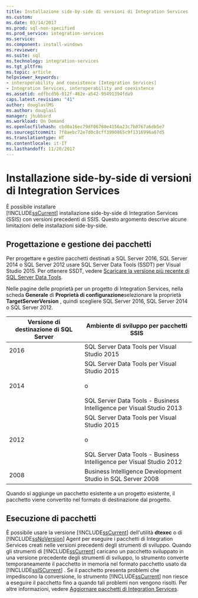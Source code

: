 ```yaml
---
title: Installazione side-by-side di versioni di Integration Services | Microsoft Docs
ms.custom: 
ms.date: 03/14/2017
ms.prod: sql-non-specified
ms.prod_service: integration-services
ms.service: 
ms.component: install-windows
ms.reviewer: 
ms.suite: sql
ms.technology: integration-services
ms.tgt_pltfrm: 
ms.topic: article
helpviewer_keywords:
- interoperability and coexistence [Integration Services]
- Integration Services, interoperability and coexistence
ms.assetid: edfbcd56-012f-462e-a542-95491394fda9
caps.latest.revision: "41"
author: douglaslMS
ms.author: douglasl
manager: jhubbard
ms.workload: On Demand
ms.openlocfilehash: cbd0a16ec79df06780e4156a23c7b8767a6db5e7
ms.sourcegitcommit: 7f8aebc72e7d0c8cff3990865c9f1316996a67d5
ms.translationtype: HT
ms.contentlocale: it-IT
ms.lasthandoff: 11/20/2017
---
```

# <a name="installing-integration-services-versions-side-by-side"></a>Installazione side-by-side di versioni di Integration Services
  È possibile installare   
      [!INCLUDE[ssCurrent](../../includes/sscurrent-md.md)] installazione side-by-side di Integration Services (SSIS) con versioni precedenti di SSIS. Questo argomento descrive alcune limitazioni delle installazioni side-by-side.  
  
## <a name="designing-and-maintaining-packages"></a>Progettazione e gestione dei pacchetti  
 Per progettare e gestire pacchetti destinati a SQL Server 2016, SQL Server 2014 o SQL Server 2012 usare SQL Server Data Tools (SSDT) per Visual Studio 2015. Per ottenere SSDT, vedere [Scaricare la versione più recente di SQL Server Data Tools](../../ssdt/download-sql-server-data-tools-ssdt.md).  
  
 Nelle pagine delle proprietà per un progetto di Integration Services, nella scheda **Generale** di **Proprietà di configurazione**selezionare la proprietà **TargetServerVersion** , quindi scegliere SQL Server 2016, SQL Server 2014 o SQL Server 2012.  
  
|Versione di destinazione di SQL Server|Ambiente di sviluppo per pacchetti SSIS|  
|----------------------------------|-----------------------------------------------|  
|2016|SQL Server Data Tools per Visual Studio 2015|  
|2014|SQL Server Data Tools per Visual Studio 2015<br /><br /> o<br /><br /> SQL Server Data Tools - Business Intelligence per Visual Studio 2013|  
|2012|SQL Server Data Tools per Visual Studio 2015<br /><br /> o<br /><br /> SQL Server Data Tools - Business Intelligence per Visual Studio 2012|  
|2008|Business Intelligence Development Studio in SQL Server 2008|  
  
 Quando si aggiunge un pacchetto esistente a un progetto esistente, il pacchetto viene convertito nel formato di destinazione dal progetto.  
  
## <a name="running-packages"></a>Esecuzione di pacchetti  
 È possibile usare la versione [!INCLUDE[ssCurrent](../../includes/sscurrent-md.md)] dell'utilità **dtexec** o di [!INCLUDE[ssNoVersion](../../includes/ssnoversion-md.md)] Agent per eseguire i pacchetti di Integration Services creati nelle versioni precedenti degli strumenti di sviluppo. Quando gli strumenti di [!INCLUDE[ssCurrent](../../includes/sscurrent-md.md)] caricano un pacchetto sviluppato in una versione precedente degli strumenti di sviluppo, lo strumento converte temporaneamente il pacchetto in memoria nel formato pacchetto usato da [!INCLUDE[ssISCurrent](../../includes/ssiscurrent-md.md)] . Se il pacchetto presenta problemi che impediscono la conversione, lo strumento [!INCLUDE[ssCurrent](../../includes/sscurrent-md.md)] non riesce a eseguire il pacchetto fino a quando tali problemi non vengono risolti. Per altre informazioni, vedere [Aggiornare pacchetti di Integration Services](../../integration-services/install-windows/upgrade-integration-services-packages.md).  
  
  
